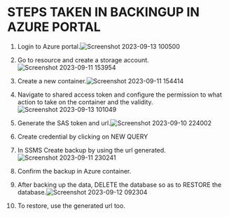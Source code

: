 # STEPS TAKEN IN BACKINGUP IN AZURE PORTAL
1. Login to Azure portal.![Screenshot 2023-09-13 100500](https://github.com/adeshiyanife/new_undp_internshipprogram_2023/assets/139870552/0b07a8df-b421-4526-8252-1e75f97f031f)

2. Go to resource and create a storage account.![Screenshot 2023-09-11 153954](https://github.com/adeshiyanife/new_undp_internshipprogram_2023/assets/139870552/e73335f1-64a7-4786-b1cf-77de6003a201)
3. Create a new container.![Screenshot 2023-09-11 154414](https://github.com/adeshiyanife/new_undp_internshipprogram_2023/assets/139870552/a9677260-5d41-42bf-9c4a-888808dcc37b)
4. Navigate to shared access token and configure the permission to what action to take on the container and the validity.![Screenshot 2023-09-13 101049](https://github.com/adeshiyanife/new_undp_internshipprogram_2023/assets/139870552/dc6b022f-f5dd-47e2-ba37-f906d0f0d7c0)

5. Generate  the SAS token and url.![Screenshot 2023-09-10 224002](https://github.com/adeshiyanife/new_undp_internshipprogram_2023/assets/139870552/0a272ac7-0fbc-48ba-b274-ea714af55855)
6. Create credential by clicking on NEW QUERY
7. In SSMS Create backup by using the url generated.![Screenshot 2023-09-11 230241](https://github.com/adeshiyanife/new_undp_internshipprogram_2023/assets/139870552/c15fef2d-7a0b-41ee-b3b2-f33e04ea6a4a)
8. Confirm the backup in Azure container.
9. After backing up the data, DELETE the database so as to RESTORE the database.![Screenshot 2023-09-12 092304](https://github.com/adeshiyanife/new_undp_internshipprogram_2023/assets/139870552/e4e3f4b4-3789-4883-bec0-3803766bed78)

10. To restore, use the generated url too.
